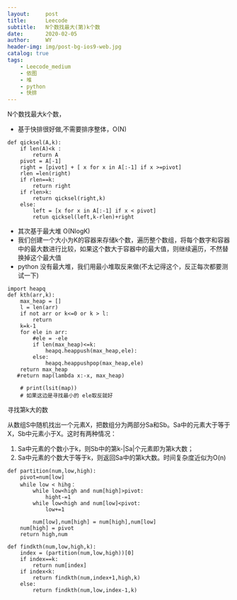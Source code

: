 ```yaml
---
layout:     post
title:      Leecode
subtitle:   N个数找最大(第)k个数
date:       2020-02-05
author:     WY
header-img: img/post-bg-ios9-web.jpg
catalog: true
tags:
    - Leecode_medium
    - 依图
    - 堆
    - python
    - 快排
---
```

N个数找最大k个数，
- 基于快排很好做,不需要排序整体，O(N)

```
def qicksel(A,k):
    if len(A)<k :
        return A
    pivot = A[-1]
    right = [pivot] + [ x for x in A[:-1] if x >=pivot]
    rlen =len(right)
    if rlen==k:
        return right
    if rlen>k:
        return qicksel(right,k)
    else:
        left = [x for x in A[:-1] if x < pivot]
        retun qicksel(left,k-rlen)+right
```

- 其次基于最大堆 O(NlogK)
- 我们创建一个大小为K的容器来存储k个数，遍历整个数组，将每个数字和容器中的最大数进行比较，如果这个数大于容器中的最大值，则继续遍历，不然替换掉这个最大值
- python 没有最大堆，我们用最小堆取反来做(不太记得这个，反正每次都要测试一下)

```
import heapq
def kth(arr,k):
    max_heap = []
    l = len(arr)
    if not arr or k<=0 or k > l:
        return 
    k=k-1
    for ele in arr:
        #ele = -ele
        if len(max_heap)<=k:
            heapq.heappush(max_heap,ele):
        else:
            heapq.heappushpop(max_heap,ele)
    return max_heap
   #return map(lambda x:-x, max_heap)

    # print(lsit(map)) 
    # 如果这边是寻找最小的 ele取反就好
```

寻找第k大的数


从数组S中随机找出一个元素X，把数组分为两部分Sa和Sb。Sa中的元素大于等于X，Sb中元素小于X。这时有两种情况：
1. Sa中元素的个数小于k，则Sb中的第k-|Sa|个元素即为第k大数；
2. Sa中元素的个数大于等于k，则返回Sa中的第k大数。时间复杂度近似为O(n)
```
def partition(num,low,high):
    pivot=num[low]
    while low < hihg：
        while low<high and num[high]>pivot:
            hight-=1
        while low<high and num[low]<pivot:
            low+=1

        num[low],num[high] = num[high],num[low]
    num[high] = pivot
    return high,num

def findkth(num,low,high,k):
    index = (partition(num,low,high))[0]
    if index==k:
        return num[index]
    if index<k:
        return findkth(num,index+1,high,k)
    else:
        return findkth(num,low,index-1,k)
```
